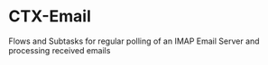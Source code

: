 # CTX-Email
Flows and Subtasks for regular polling of an IMAP Email Server and processing received emails
